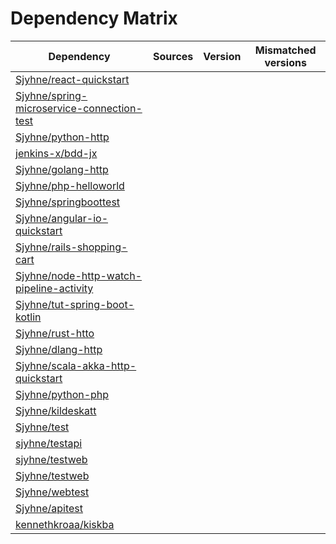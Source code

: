 # Dependency Matrix

Dependency | Sources | Version | Mismatched versions
---------- | ------- | ------- | -------------------
[Sjyhne/react-quickstart](https://github.com/Sjyhne/react-quickstart.git) |  | []() | 
[Sjyhne/spring-microservice-connection-test](https://github.com/Sjyhne/spring-microservice-connection-test.git) |  | []() | 
[Sjyhne/python-http](https://github.com/Sjyhne/python-http.git) |  | []() | 
[jenkins-x/bdd-jx](https://github.com/jenkins-x/bdd-jx.git) |  | []() | 
[Sjyhne/golang-http](https://github.com/Sjyhne/golang-http.git) |  | []() | 
[Sjyhne/php-helloworld](https://github.com/Sjyhne/php-helloworld.git) |  | []() | 
[Sjyhne/springboottest](https://github.com/Sjyhne/springboottest.git) |  | []() | 
[Sjyhne/angular-io-quickstart](https://github.com/Sjyhne/angular-io-quickstart.git) |  | []() | 
[Sjyhne/rails-shopping-cart](https://github.com/Sjyhne/rails-shopping-cart.git) |  | []() | 
[Sjyhne/node-http-watch-pipeline-activity](https://github.com/Sjyhne/node-http-watch-pipeline-activity.git) |  | []() | 
[Sjyhne/tut-spring-boot-kotlin](https://github.com/Sjyhne/tut-spring-boot-kotlin.git) |  | []() | 
[Sjyhne/rust-htto](https://github.com/Sjyhne/rust-htto.git) |  | []() | 
[Sjyhne/dlang-http](https://github.com/Sjyhne/dlang-http.git) |  | []() | 
[Sjyhne/scala-akka-http-quickstart](https://github.com/Sjyhne/scala-akka-http-quickstart.git) |  | []() | 
[Sjyhne/python-php](https://github.com/Sjyhne/python-php.git) |  | []() | 
[Sjyhne/kildeskatt](https://github.com/Sjyhne/kildeskatt.git) |  | []() | 
[Sjyhne/test](https://github.com/Sjyhne/test.git) |  | []() | 
[sjyhne/testapi](https://github.com/sjyhne/testapi.git) |  | []() | 
[sjyhne/testweb](https://github.com/sjyhne/testweb) |  | []() | 
[Sjyhne/testweb](https://github.com/Sjyhne/testweb.git) |  | []() | 
[Sjyhne/webtest](https://github.com/Sjyhne/webtest.git) |  | []() | 
[Sjyhne/apitest](https://github.com/Sjyhne/apitest.git) |  | []() | 
[kennethkroaa/kiskba](https://github.com/kennethkroaa/kiskba) |  | []() | 
